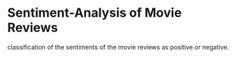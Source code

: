 # Sentiment-Analysis of Movie Reviews
classification of the sentiments of the movie reviews as positive or negative.
